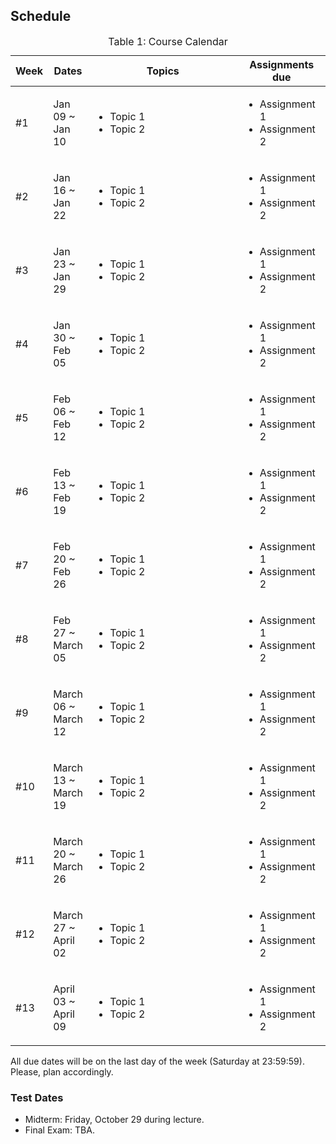 ## Schedule
<table id="course-schedule">
    <caption>Table 1: Course Calendar</caption>
    <thead>
        <tr>
            <th style="width: 100px;">Week</th>
            <th style="width: 150px;">Dates</th>
            <th style="width: 50%;">Topics</th>
            <th style="width: 28%;">Assignments due</th>
        </tr>
    </thead>
    <tbody>
        <tr>
            <td>#1</td> 
            <td>Jan 09 ~ Jan 10</td>
            <td style="text-align: left;">
                <ul>
                    <li>Topic 1</li>
                    <li>Topic 2</li>
                </ul>
            </td>
            <td style="text-align: left;">
                <ul>
                    <li>Assignment 1</li>
                    <li>Assignment 2</li>
                </ul>           
            </td>
        </tr>
        <tr>
            <td>#2</td>
            <td>Jan 16 ~ Jan 22</td>
            <td style="text-align: left;">
                <ul>
                    <li>Topic 1</li>
                    <li>Topic 2</li>
                </ul>
            </td>
            <td style="text-align: left;">
                <ul>
                    <li>Assignment 1</li>
                    <li>Assignment 2</li>
                </ul>           
            </td>
        </tr>
        <tr>
            <td>#3</td>
            <td>Jan 23 ~ Jan 29</td>
            <td style="text-align: left;">
                <ul>
                    <li>Topic 1</li>
                    <li>Topic 2</li>
                </ul>
            </td>
            <td style="text-align: left;">
                <ul>
                    <li>Assignment 1</li>
                    <li>Assignment 2</li>
                </ul>           
            </td>
        </tr>
        <tr>
            <td>#4</td>
            <td> Jan 30 ~ Feb 05</td>
            <td style="text-align: left;">
                <ul>
                    <li>Topic 1</li>
                    <li>Topic 2</li>
                </ul>
            </td>
            <td style="text-align: left;">
                <ul>
                    <li>Assignment 1</li>
                    <li>Assignment 2</li>
                </ul>           
            </td>
        </tr>
        <tr>
            <td>#5</td>
            <td>Feb 06 ~ Feb 12</td>
            <td style="text-align: left;">
                <ul>
                    <li>Topic 1</li>
                    <li>Topic 2</li>
                </ul>
            </td>
            <td style="text-align: left;">
                <ul>
                    <li>Assignment 1</li>
                    <li>Assignment 2</li>
                </ul>           
            </td>
        </tr>
        <tr>
            <td>#6</td>
            <td> Feb 13 ~ Feb 19 </td>
            <td style="text-align: left;">
                <ul>
                    <li>Topic 1</li>
                    <li>Topic 2</li>
                </ul>
            </td>
            <td style="text-align: left;">
                <ul>
                    <li>Assignment 1</li>
                    <li>Assignment 2</li>
                </ul>           
            </td>
        </tr>
        <tr>
            <td>#7</td>
            <td> Feb 20 ~ Feb 26 </td>
            <td style="text-align: left;">
                <ul>
                    <li>Topic 1</li>
                    <li>Topic 2</li>
                </ul>
            </td>
            <td style="text-align: left;">
                <ul>
                    <li>Assignment 1</li>
                    <li>Assignment 2</li>
                </ul>           
            </td>
        </tr>
        <tr>
            <td>#8</td>
            <td> Feb 27 ~ March 05 </td>
            <td style="text-align: left;">
                <ul>
                    <li>Topic 1</li>
                    <li>Topic 2</li>
                </ul>
            </td>
            <td style="text-align: left;">
                <ul>
                    <li>Assignment 1</li>
                    <li>Assignment 2</li>
                </ul>           
            </td>
        </tr>
        <tr>
            <td>#9</td>
            <td> March 06 ~ March 12 </td>
            <td style="text-align: left;">
                <ul>
                    <li>Topic 1</li>
                    <li>Topic 2</li>
                </ul>
            </td>
            <td style="text-align: left;">
                <ul>
                    <li>Assignment 1</li>
                    <li>Assignment 2</li>
                </ul>           
            </td>
        </tr>
        <tr>
            <td>#10</td>
            <td> March 13 ~ March 19 </td>
            <td style="text-align: left;">
                <ul>
                    <li>Topic 1</li>
                    <li>Topic 2</li>
                </ul>
            </td>
            <td style="text-align: left;">
                <ul>
                    <li>Assignment 1</li>
                    <li>Assignment 2</li>
                </ul>           
            </td>
        </tr>
        <tr>
            <td>#11</td>
            <td> March 20 ~ March 26 </td>
            <td style="text-align: left;">
                <ul>
                    <li>Topic 1</li>
                    <li>Topic 2</li>
                </ul>
            </td>
            <td style="text-align: left;">
                <ul>
                    <li>Assignment 1</li>
                    <li>Assignment 2</li>
                </ul>           
            </td>
        </tr>
        <tr>
            <td>#12</td>
            <td> March 27 ~ April 02 </td>
            <td style="text-align: left;">
                <ul>
                    <li>Topic 1</li>
                    <li>Topic 2</li>
                </ul>
            </td>
            <td style="text-align: left;">
                <ul>
                    <li>Assignment 1</li>
                    <li>Assignment 2</li>
                </ul>           
            </td>
        </tr>
        <tr>
            <td>#13</td>
            <td> April 03 ~ April 09 </td>
            <td style="text-align: left;">
                <ul>
                    <li>Topic 1</li>
                    <li>Topic 2</li>
                </ul>
            </td>
            <td style="text-align: left;">
                <ul>
                    <li>Assignment 1</li>
                    <li>Assignment 2</li>
                </ul>           
            </td>
        </tr>
    </tbody>
</table>

<p>All due dates will be on the last day of the week (Saturday at 23:59:59). Please, plan accordingly.</p>

### Test Dates
- Midterm: Friday, October 29 during lecture.
- Final Exam: TBA.